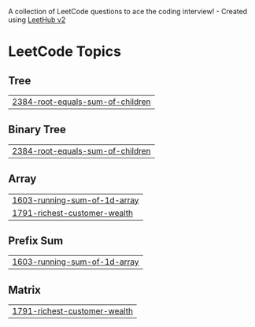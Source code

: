 A collection of LeetCode questions to ace the coding interview! - Created using [LeetHub v2](https://github.com/arunbhardwaj/LeetHub-2.0)
<!---LeetCode Topics Start-->
# LeetCode Topics
## Tree
|  |
| ------- |
| [2384-root-equals-sum-of-children](https://github.com/nRanzo/LeetCode/tree/master/2384-root-equals-sum-of-children) |
## Binary Tree
|  |
| ------- |
| [2384-root-equals-sum-of-children](https://github.com/nRanzo/LeetCode/tree/master/2384-root-equals-sum-of-children) |
## Array
|  |
| ------- |
| [1603-running-sum-of-1d-array](https://github.com/nRanzo/LeetCode/tree/master/1603-running-sum-of-1d-array) |
| [1791-richest-customer-wealth](https://github.com/nRanzo/LeetCode/tree/master/1791-richest-customer-wealth) |
## Prefix Sum
|  |
| ------- |
| [1603-running-sum-of-1d-array](https://github.com/nRanzo/LeetCode/tree/master/1603-running-sum-of-1d-array) |
## Matrix
|  |
| ------- |
| [1791-richest-customer-wealth](https://github.com/nRanzo/LeetCode/tree/master/1791-richest-customer-wealth) |
<!---LeetCode Topics End-->